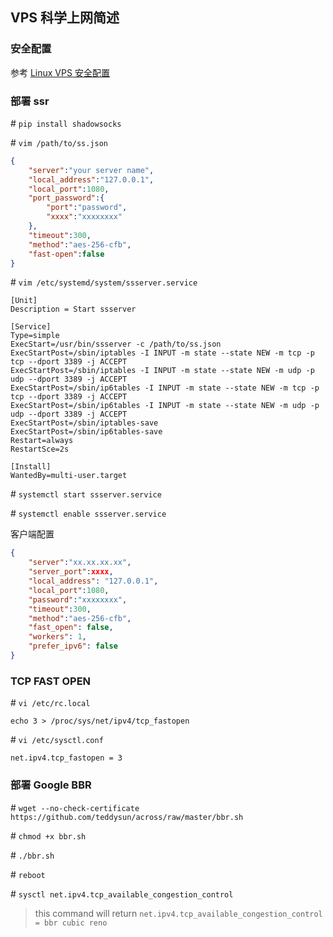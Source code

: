 ## VPS 科学上网简述

### 安全配置

参考 [Linux VPS 安全配置](https://www.cnblogs.com/darknebula/p/7250235.html)

### 部署 ssr

\# `pip install shadowsocks`

\# `vim /path/to/ss.json`

```json
{  
    "server":"your server name",  
    "local_address":"127.0.0.1",  
    "local_port":1080,  
    "port_password":{
	    "port":"password",
	    "xxxx":"xxxxxxxx"
    },
    "timeout":300,
    "method":"aes-256-cfb",  
    "fast-open":false  
} 
```

\# `vim /etc/systemd/system/ssserver.service`

```systemd
[Unit]
Description = Start ssserver

[Service]
Type=simple
ExecStart=/usr/bin/ssserver -c /path/to/ss.json
ExecStartPost=/sbin/iptables -I INPUT -m state --state NEW -m tcp -p tcp --dport 3389 -j ACCEPT
ExecStartPost=/sbin/iptables -I INPUT -m state --state NEW -m udp -p udp --dport 3389 -j ACCEPT
ExecStartPost=/sbin/ip6tables -I INPUT -m state --state NEW -m tcp -p tcp --dport 3389 -j ACCEPT
ExecStartPost=/sbin/ip6tables -I INPUT -m state --state NEW -m udp -p udp --dport 3389 -j ACCEPT
ExecStartPost=/sbin/iptables-save
ExecStartPost=/sbin/ip6tables-save
Restart=always
RestartSce=2s

[Install]
WantedBy=multi-user.target
```

\# `systemctl start ssserver.service`

\# `systemctl enable ssserver.service`


客户端配置

```json
{
    "server":"xx.xx.xx.xx",
    "server_port":xxxx,
    "local_address": "127.0.0.1",
    "local_port":1080,
    "password":"xxxxxxxx",
    "timeout":300,
    "method":"aes-256-cfb",
    "fast_open": false,
    "workers": 1,
    "prefer_ipv6": false
}
```

### TCP FAST OPEN

\# `vi /etc/rc.local`

`echo 3 > /proc/sys/net/ipv4/tcp_fastopen`

\# `vi /etc/sysctl.conf`

`net.ipv4.tcp_fastopen = 3`

### 部署 Google BBR

\# `wget --no-check-certificate https://github.com/teddysun/across/raw/master/bbr.sh`

\# `chmod +x bbr.sh`

\# `./bbr.sh`

\# `reboot`

\# `sysctl net.ipv4.tcp_available_congestion_control`

> this command will return `net.ipv4.tcp_available_congestion_control = bbr cubic reno`
